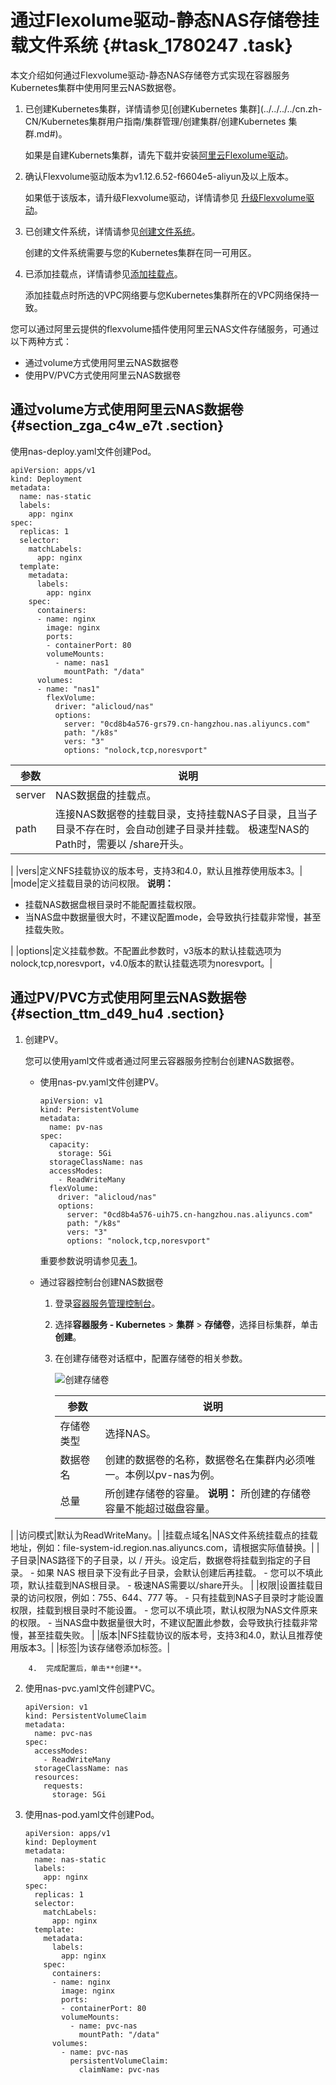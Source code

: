 # 通过Flexolume驱动-静态NAS存储卷挂载文件系统 {#task_1780247 .task}

本文介绍如何通过Flexvolume驱动-静态NAS存储卷方式实现在容器服务Kubernetes集群中使用阿里云NAS数据卷。

1.  已创建Kubernetes集群，详情请参见[创建Kubernetes 集群](../../../../cn.zh-CN/Kubernetes集群用户指南/集群管理/创建集群/创建Kubernetes 集群.md#)。

    如果是自建Kubernets集群，请先下载并安装[阿里云Flexolume驱动](https://github.com/AliyunContainerService/flexvolume)。

2.  确认Flexvolume驱动版本为v1.12.6.52-f6604e5-aliyun及以上版本。

    如果低于该版本，请升级Flexvolume驱动，详情请参见 [升级Flexvolume驱动](升级Flexvolume驱动../../SP_235/DNCSK19102190/ZH-CN_TP_80841_V2.dita#task_z3j_tvk_2gb)。

3.  已创建文件系统，详情请参见[创建文件系统](cn.zh-CN/控制台用户指南/管理文件系统.md#section_5jo_0kj_jn5)。

    创建的文件系统需要与您的Kubernetes集群在同一可用区。

4.  已添加挂载点，详情请参见[添加挂载点](cn.zh-CN/控制台用户指南/管理挂载点.md#section_6xi_a3u_zkq)。

    添加挂载点时所选的VPC网络要与您Kubernetes集群所在的VPC网络保持一致。


您可以通过阿里云提供的flexvolume插件使用阿里云NAS文件存储服务，可通过以下两种方式：

-   通过volume方式使用阿里云NAS数据卷
-   使用PV/PVC方式使用阿里云NAS数据卷

## 通过volume方式使用阿里云NAS数据卷 {#section_zga_c4w_e7t .section}

使用nas-deploy.yaml文件创建Pod。

``` {#codeblock_00t_sm9_mmp}
apiVersion: apps/v1
kind: Deployment
metadata:
  name: nas-static
  labels:
    app: nginx
spec:
  replicas: 1
  selector:
    matchLabels:
      app: nginx
  template:
    metadata:
      labels:
        app: nginx
    spec:
      containers:
      - name: nginx
        image: nginx
        ports:
        - containerPort: 80
        volumeMounts:
          - name: nas1
            mountPath: "/data"
      volumes:
      - name: "nas1"
        flexVolume:
          driver: "alicloud/nas"
          options:
            server: "0cd8b4a576-grs79.cn-hangzhou.nas.aliyuncs.com"
            path: "/k8s"
            vers: "3"
            options: "nolock,tcp,noresvport"
```

|参数|说明|
|--|--|
|server|NAS数据盘的挂载点。|
|path|连接NAS数据卷的挂载目录，支持挂载NAS子目录，且当子目录不存在时，会自动创建子目录并挂载。 极速型NAS的Path时，需要以 /share开头。

 |
|vers|定义NFS挂载协议的版本号，支持3和4.0，默认且推荐使用版本3。|
|mode|定义挂载目录的访问权限。 **说明：** 

-   挂载NAS数据盘根目录时不能配置挂载权限。
-   当NAS盘中数据量很大时，不建议配置mode，会导致执行挂载非常慢，甚至挂载失败。

 |
|options|定义挂载参数。不配置此参数时，v3版本的默认挂载选项为nolock,tcp,noresvport，v4.0版本的默认挂载选项为noresvport。|

## 通过PV/PVC方式使用阿里云NAS数据卷 {#section_ttm_d49_hu4 .section}

1.  创建PV。 

    您可以使用yaml文件或者通过阿里云容器服务控制台创建NAS数据卷。

    -   使用nas-pv.yaml文件创建PV。

        ``` {#codeblock_yom_17l_mtm}
        apiVersion: v1
        kind: PersistentVolume
        metadata:
          name: pv-nas
        spec:
          capacity:
            storage: 5Gi
          storageClassName: nas
          accessModes:
            - ReadWriteMany
          flexVolume:
            driver: "alicloud/nas"
            options:
              server: "0cd8b4a576-uih75.cn-hangzhou.nas.aliyuncs.com"
              path: "/k8s"
              vers: "3"
              options: "nolock,tcp,noresvport"
        ```

        重要参数说明请参见[表 1](#table_7je_ozo_c1v)。

    -   通过容器控制台创建NAS数据卷
        1.  登录[容器服务管理控制台](https://cs.console.aliyun.com/)。
        2.  选择**容器服务 - Kubernetes** \> **集群** \> **存储卷**，选择目标集群，单击**创建**。
        3.  在创建存储卷对话框中，配置存储卷的相关参数。

            ![创建存储卷](http://static-aliyun-doc.oss-cn-hangzhou.aliyuncs.com/assets/img/1410108/156818372156299_zh-CN.png)

            |参数|说明|
            |--|--|
            |存储卷类型|选择NAS。|
            |数据卷名|创建的数据卷的名称，数据卷名在集群内必须唯一。本例以pv-nas为例。|
            |总量|所创建存储卷的容量。 **说明：** 所创建的存储卷容量不能超过磁盘容量。

 |
            |访问模式|默认为ReadWriteMany。|
            |挂载点域名|NAS文件系统挂载点的挂载地址，例如：file-system-id.region.nas.aliyuncs.com，请根据实际值替换。|
            |子目录|NAS路径下的子目录，以 / 开头。设定后，数据卷将挂载到指定的子目录。             -   如果 NAS 根目录下没有此子目录，会默认创建后再挂载。
            -   您可以不填此项，默认挂载到NAS根目录。
            -   极速NAS需要以/share开头。
 |
            |权限|设置挂载目录的访问权限，例如：755、644、777 等。             -   只有挂载到NAS子目录时才能设置权限，挂载到根目录时不能设置。
            -   您可以不填此项，默认权限为NAS文件原来的权限。
            -   当NAS盘中数据量很大时，不建议配置此参数，会导致执行挂载非常慢，甚至挂载失败。
 |
            |版本|NFS挂载协议的版本号，支持3和4.0，默认且推荐使用版本3。|
            |标签|为该存储卷添加标签。|

        4.  完成配置后，单击**创建**。
2.  使用nas-pvc.yaml文件创建PVC。 

    ``` {#codeblock_5fq_kil_fh2}
    apiVersion: v1
    kind: PersistentVolumeClaim
    metadata:
      name: pvc-nas
    spec:
      accessModes:
        - ReadWriteMany
      storageClassName: nas
      resources:
        requests:
          storage: 5Gi
    ```

3.  使用nas-pod.yaml文件创建Pod。 

    ``` {#codeblock_2df_quw_mr0}
    apiVersion: apps/v1
    kind: Deployment
    metadata:
      name: nas-static
      labels:
        app: nginx
    spec:
      replicas: 1
      selector:
        matchLabels:
          app: nginx
      template:
        metadata:
          labels:
            app: nginx
        spec:
          containers:
          - name: nginx
            image: nginx
            ports:
            - containerPort: 80
            volumeMounts:
              - name: pvc-nas
                mountPath: "/data"
          volumes:
            - name: pvc-nas
              persistentVolumeClaim:
                claimName: pvc-nas
    ```


